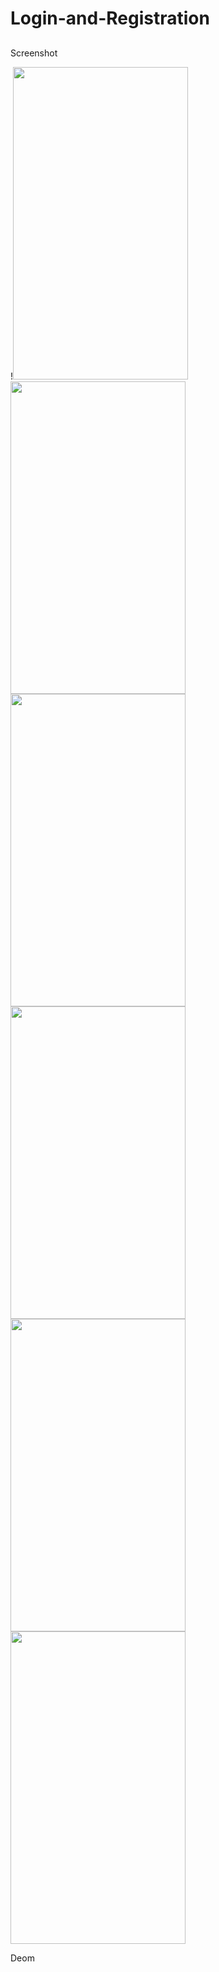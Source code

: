 # Login-and-Registration


## 
Screenshot

!<img src="https://user-images.githubusercontent.com/33552656/119489386-ed8c4a80-bd5b-11eb-850c-72a54cb286a7.png" width="280" height="500">  <img src = "https://user-images.githubusercontent.com/33552656/119491621-6b515580-bd5e-11eb-9f87-0ee9b77f5c95.png" width="280" height="500"> <img src = "https://user-images.githubusercontent.com/33552656/119489409-f4b35880-bd5b-11eb-861c-6d8e66bd2869.png" width="280" height="500">  <img src = "https://user-images.githubusercontent.com/33552656/119490218-e285ea00-bd5c-11eb-8207-da23eba59ac4.png" width="280" height="500">  <img src = "https://user-images.githubusercontent.com/33552656/119492065-f16d9c00-bd5e-11eb-92cb-da33507fd96c.png" width="280" height="500">  <img src = "https://user-images.githubusercontent.com/33552656/119490210-e0bc2680-bd5c-11eb-8ab2-8e79ccc9ccee.png" width="280" height="500"> 




Deom
